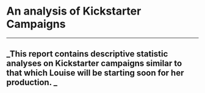 # An analysis of Kickstarter Campaigns 
---
**_This report contains descriptive statistic analyses on Kickstarter campaigns similar to that which Louise will be starting soon for her production. _**
---

